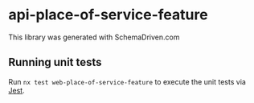 
# api-place-of-service-feature

This library was generated with SchemaDriven.com

## Running unit tests

Run `nx test web-place-of-service-feature` to execute the unit tests via [Jest](https://jestjs.io).

